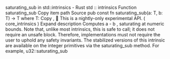 saturating_sub in std::intrinsics - Rust
std
::
intrinsics
Function
saturating_sub
Copy item path
Source
pub const fn saturating_sub<T>(a: T, b: T) -> T
where
    T:
Copy
,
🔬
This is a nightly-only experimental API. (
core_intrinsics
)
Expand description
Computes
a - b
, saturating at numeric bounds.
Note that, unlike most intrinsics, this is safe to call;
it does not require an
unsafe
block.
Therefore, implementations must not require the user to uphold
any safety invariants.
The stabilized versions of this intrinsic are available on the integer
primitives via the
saturating_sub
method. For example,
u32::saturating_sub